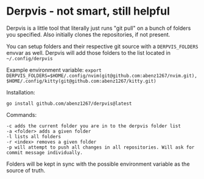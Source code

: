 # Derpvis - not smart, still helpful

Derpvis is a little tool that literally just runs "git pull" on a bunch of folders you specified. Also initially clones the repositories, if not present.

You can setup folders and their respective git source with a `DERPVIS_FOLDERS` envvar as well. Derpvis will add those folders to the list located in `~/.config/derpvis`

Example environment variable: `export DERPVIS_FOLDERS=$HOME/.config/nvim(git@github.com:abenz1267/nvim.git),$HOME/.config/kitty(git@github.com:abenz1267/kitty.git)`

Installation:

```
go install github.com/abenz1267/derpvis@latest
```

Commands:

```
-c adds the current folder you are in to the derpvis folder list
-a <folder> adds a given folder
-l lists all folders
-r <index> removes a given folder
-p will attempt to push all changes in all repositories. Will ask for commit message individually.
```

Folders will be kept in sync with the possible environment variable as the source of truth.
